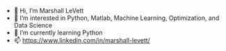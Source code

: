 - 👋 Hi, I’m Marshall LeVett
- 👀 I’m interested in Python, Matlab, Machine Learning, Optimization, and Data Science
- 🌱 I’m currently learning Python
- 📫 https://www.linkedin.com/in/marshall-levett/
